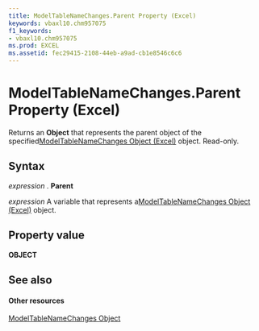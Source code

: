 ```yaml
---
title: ModelTableNameChanges.Parent Property (Excel)
keywords: vbaxl10.chm957075
f1_keywords:
- vbaxl10.chm957075
ms.prod: EXCEL
ms.assetid: fec29415-2108-44eb-a9ad-cb1e8546c6c6
---
```



# ModelTableNameChanges.Parent Property (Excel)

Returns an  **Object** that represents the parent object of the specified[ModelTableNameChanges Object (Excel)](modeltablenamechanges-object-excel.md) object. Read-only.


## Syntax

 _expression_ . **Parent**

 _expression_ A variable that represents a[ModelTableNameChanges Object (Excel)](modeltablenamechanges-object-excel.md) object.


## Property value

 **OBJECT**


## See also


#### Other resources



[ModelTableNameChanges Object](modeltablenamechanges-object-excel.md)


